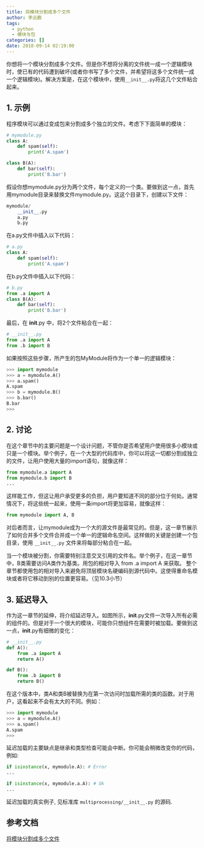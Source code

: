```yaml
---
title: 将模块分割成多个文件
author: 李云鹏
tags:
  - python
  - 模块与包
categories: []
date: 2018-09-14 02:19:00
---
```


你想将一个模块分割成多个文件。但是你不想将分离的文件统一成一个逻辑模块时，使已有的代码遭到破坏(或者你书写了多个文件，并希望将这多个文件统一成一个逻辑模块)。解决方案是，在这个模块中，使用`__init__.py`将这几个文件粘合起来。

<!--more-->

## 1. 示例

程序模块可以通过变成包来分割成多个独立的文件。考虑下下面简单的模块：
```python
# mymodule.py
class A:
    def spam(self):
        print('A.spam')

class B(A):
    def bar(self):
        print('B.bar')

```
假设你想mymodule.py分为两个文件，每个定义的一个类。要做到这一点，首先用mymodule目录来替换文件mymodule.py。这这个目录下，创建以下文件：
```python
mymodule/
    __init__.py
    a.py
    b.py

```
在a.py文件中插入以下代码：
```python
# a.py
class A:
    def spam(self):
        print('A.spam')

```
在b.py文件中插入以下代码：
```python
# b.py
from .a import A
class B(A):
    def bar(self):
        print('B.bar')

```
最后，在 __init__.py 中，将2个文件粘合在一起：
```python
# __init__.py
from .a import A
from .b import B

```
如果按照这些步骤，所产生的包MyModule将作为一个单一的逻辑模块：
```python
>>> import mymodule
>>> a = mymodule.A()
>>> a.spam()
A.spam
>>> b = mymodule.B()
>>> b.bar()
B.bar
>>>

```

## 2. 讨论

在这个章节中的主要问题是一个设计问题，不管你是否希望用户使用很多小模块或只是一个模块。举个例子，在一个大型的代码库中，你可以将这一切都分割成独立的文件，让用户使用大量的import语句，就像这样：
```python
from mymodule.a import A
from mymodule.b import B
...

```
这样能工作，但这让用户承受更多的负担，用户要知道不同的部分位于何处。通常情况下，将这些统一起来，使用一条import将更加容易，就像这样：
```python
from mymodule import A, B

```
对后者而言，让mymodule成为一个大的源文件是最常见的。但是，这一章节展示了如何合并多个文件合并成一个单一的逻辑命名空间。这样做的关键是创建一个包目录，使用 `__init__.py` 文件来将每部分粘合在一起。

当一个模块被分割，你需要特别注意交叉引用的文件名。举个例子，在这一章节中，B类需要访问A类作为基类。用包的相对导入 from .a import A 来获取。
整个章节都使用包的相对导入来避免将顶层模块名硬编码到源代码中。这使得重命名模块或者将它移动到别的位置更容易。（见10.3小节）

## 3. 延迟导入

作为这一章节的延伸，将介绍延迟导入。如图所示，__init__.py文件一次导入所有必需的组件的。但是对于一个很大的模块，可能你只想组件在需要时被加载。要做到这一点，__init__.py有细微的变化：
```python
# __init__.py
def A():
    from .a import A
    return A()

def B():
    from .b import B
    return B()

```
在这个版本中，类A和类B被替换为在第一次访问时加载所需的类的函数。对于用户，这看起来不会有太大的不同。例如：
```python
>>> import mymodule
>>> a = mymodule.A()
>>> a.spam()
A.spam
>>>

```
延迟加载的主要缺点是继承和类型检查可能会中断。你可能会稍微改变你的代码，例如:
```python
if isinstance(x, mymodule.A): # Error
...

if isinstance(x, mymodule.a.A): # Ok
...

```
延迟加载的真实例子, 见标准库 `multiprocessing/__init__.py` 的源码.

## 参考文档

[ 将模块分割成多个文件](https://python3-cookbook.readthedocs.io/zh_CN/latest/chapters/p10_modules_and_packages.html)




